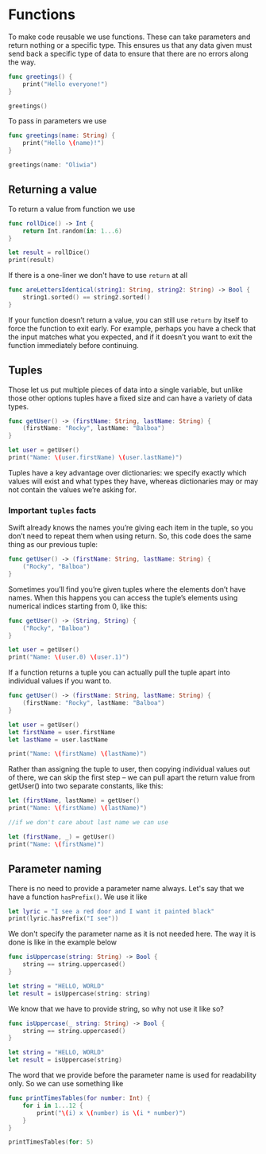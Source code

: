 # Functions

To make code reusable we use functions. These can take parameters and return nothing or a specific type. This ensures us that any data given must send back a specific type of data to ensure that there are no errors along the way.

```swift
func greetings() {
    print("Hello everyone!")
}

greetings()
```

To pass in parameters we use

```swift
func greetings(name: String) {
    print("Hello \(name)!")
}

greetings(name: "Oliwia")
```

## Returning a value

To return a value from function we use

```swift
func rollDice() -> Int {
    return Int.random(in: 1...6)
}

let result = rollDice()
print(result)
```

If there is a one-liner we don't have to use `return` at all

```swift
func areLettersIdentical(string1: String, string2: String) -> Bool {
    string1.sorted() == string2.sorted()
}
```

If your function doesn’t return a value, you can still use `return` by itself to force the function to exit early. For example, perhaps you have a check that the input matches what you expected, and if it doesn’t you want to exit the function immediately before continuing.

## Tuples

Those let us put multiple pieces of data into a single variable, but unlike those other options tuples have a fixed size and can have a variety of data types.

```swift
func getUser() -> (firstName: String, lastName: String) {
    (firstName: "Rocky", lastName: "Balboa")
}

let user = getUser()
print("Name: \(user.firstName) \(user.lastName)")
```

Tuples have a key advantage over dictionaries: we specify exactly which values will exist and what types they have, whereas dictionaries may or may not contain the values we’re asking for.

### Important `tuples` facts

Swift already knows the names you’re giving each item in the tuple, so you don’t need to repeat them when using return. So, this code does the same thing as our previous tuple:

```swift
func getUser() -> (firstName: String, lastName: String) {
    ("Rocky", "Balboa")
}
```

Sometimes you’ll find you’re given tuples where the elements don’t have names. When this happens you can access the tuple’s elements using numerical indices starting from 0, like this:

```swift
func getUser() -> (String, String) {
    ("Rocky", "Balboa")
}

let user = getUser()
print("Name: \(user.0) \(user.1)")
```

If a function returns a tuple you can actually pull the tuple apart into individual values if you want to.

```swift
func getUser() -> (firstName: String, lastName: String) {
    (firstName: "Rocky", lastName: "Balboa")
}

let user = getUser()
let firstName = user.firstName
let lastName = user.lastName

print("Name: \(firstName) \(lastName)")
```

Rather than assigning the tuple to user, then copying individual values out of there, we can skip the first step – we can pull apart the return value from getUser() into two separate constants, like this:

```swift
let (firstName, lastName) = getUser()
print("Name: \(firstName) \(lastName)")

//if we don't care about last name we can use

let (firstName, _) = getUser()
print("Name: \(firstName)")
```

## Parameter naming

There is no need to provide a parameter name always. Let's say that we have a function `hasPrefix()`. We use it like

```swift
let lyric = "I see a red door and I want it painted black"
print(lyric.hasPrefix("I see"))
```

We don't specify the parameter name as it is not needed here. The way it is done is like in the example below

```swift
func isUppercase(string: String) -> Bool {
    string == string.uppercased()
}

let string = "HELLO, WORLD"
let result = isUppercase(string: string)
```

We know that we have to provide string, so why not use it like so?

```swift
func isUppercase(_ string: String) -> Bool {
    string == string.uppercased()
}

let string = "HELLO, WORLD"
let result = isUppercase(string)
```

The word that we provide before the parameter name is used for readability only. So we can use something like

```swift
func printTimesTables(for number: Int) {
    for i in 1...12 {
        print("\(i) x \(number) is \(i * number)")
    }
}

printTimesTables(for: 5)
```
